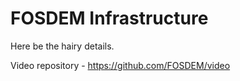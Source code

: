 # FOSDEM Infrastructure

Here be the hairy details.

Video repository - https://github.com/FOSDEM/video
